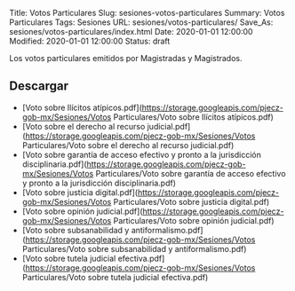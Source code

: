 Title: Votos Particulares
Slug: sesiones-votos-particulares
Summary: Votos Particulares
Tags: Sesiones
URL: sesiones/votos-particulares/
Save_As: sesiones/votos-particulares/index.html
Date: 2020-01-01 12:00:00
Modified: 2020-01-01 12:00:00
Status: draft

Los votos particulares emitidos por Magistradas y Magistrados.



## Descargar


* [Voto sobre Ilícitos atípicos.pdf](https://storage.googleapis.com/pjecz-gob-mx/Sesiones/Votos Particulares/Voto sobre Ilícitos atípicos.pdf)
* [Voto sobre el derecho al recurso judicial.pdf](https://storage.googleapis.com/pjecz-gob-mx/Sesiones/Votos Particulares/Voto sobre el derecho al recurso judicial.pdf)
* [Voto sobre garantía de acceso efectivo y pronto a la jurisdicción disciplinaria.pdf](https://storage.googleapis.com/pjecz-gob-mx/Sesiones/Votos Particulares/Voto sobre garantía de acceso efectivo y pronto a la jurisdicción disciplinaria.pdf)
* [Voto sobre justicia digital.pdf](https://storage.googleapis.com/pjecz-gob-mx/Sesiones/Votos Particulares/Voto sobre justicia digital.pdf)
* [Voto sobre opinión judicial.pdf](https://storage.googleapis.com/pjecz-gob-mx/Sesiones/Votos Particulares/Voto sobre opinión judicial.pdf)
* [Voto sobre subsanabilidad y antiformalismo.pdf](https://storage.googleapis.com/pjecz-gob-mx/Sesiones/Votos Particulares/Voto sobre subsanabilidad y antiformalismo.pdf)
* [Voto sobre tutela judicial efectiva.pdf](https://storage.googleapis.com/pjecz-gob-mx/Sesiones/Votos Particulares/Voto sobre tutela judicial efectiva.pdf)


